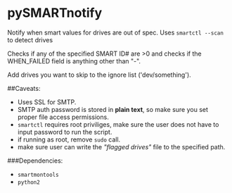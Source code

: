 # pySMARTnotify
Notify when smart values for drives are out of spec. Uses `smartctl --scan` to detect drives

Checks if any of the specified SMART ID# are >0 and checks if the WHEN_FAILED field is anything other than "-".

Add drives you want to skip to the ignore list ('dev/something').

##Caveats:
  - Uses SSL for SMTP.
  - SMTP auth password is stored in **plain text**, so make sure you set proper file access permissions.
  - `smartctl` requires root priviliges, make sure the user does not have to input password to run the script.
  - if running as root, remove `sudo` call.
  - make sure user can write the *"flagged drives"* file to the specified path.

###Dependencies:
  - `smartmontools`
  - `python2`

